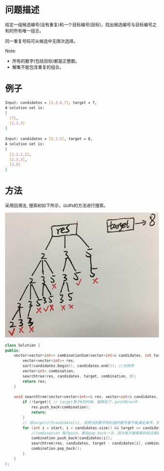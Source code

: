 # 问题描述

给定一组候选编号(没有重复)和一个目标编号(目标)，找出候选编号与目标编号之和的所有唯一组合。

同一重复号码可从候选中无限次选择。

Note:
- 所有的数字(包括目标)都是正整数。
- 解集不能包含重复的组合。

# 例子

```bash
Input: candidates = [2,3,6,7], target = 7,
A solution set is:
[
  [7],
  [2,2,3]
]

Input: candidates = [2,3,5], target = 8,
A solution set is:
[
  [2,2,2,2],
  [2,3,3],
  [3,5]
]
```

# 方法

采用回溯法, 搜索树如下所示，以dfs的方法进行搜索。

![1561872748858](assets/1561872748858.png)

```c++
class Solution {
public:
    vector<vector<int>> combinationSum(vector<int>& candidates, int target) {
        vector<vector<int>> res;
        sort(candidates.begin(), candidates.end()); //先排序
        vector<int> combination;
        searchtree(res, candidates, target, combination, 0);
        return res;
    }
    
    void searchtree(vector<vector<int>>& res, vector<int>& candidates, int target, vector<int>& combination, int start){
        if (!target){ // target等于0的时候，搜索到了，push到res中
            res.push_back(combination);
            return;
        }
        // 当target小于candidate[i], 说明当前数字和后面的数字都不能满足条件，因为是有序的vector，所以会退出循环。
        for (int i = start; i < candidates.size() && target >= candidates[i]; ++i){
            //combination 每次push，都会pop_back一次，因为每次搜索新的组合需要空的vector
            combination.push_back(candidates[i]);
            searchtree(res, candidates, target - candidates[i], combination, i);
            combination.pop_back();
        }
    }
};
```